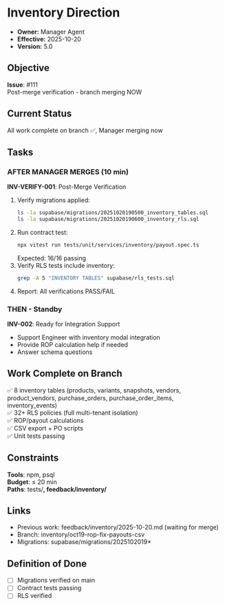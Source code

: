 # Inventory Direction

- **Owner:** Manager Agent
- **Effective:** 2025-10-20
- **Version:** 5.0

## Objective

**Issue**: #111  
Post-merge verification - branch merging NOW

## Current Status

All work complete on branch ✅, Manager merging now

## Tasks

### AFTER MANAGER MERGES (10 min)

**INV-VERIFY-001**: Post-Merge Verification
1. Verify migrations applied:
   ```bash
   ls -la supabase/migrations/20251020190500_inventory_tables.sql
   ls -la supabase/migrations/20251020190600_inventory_rls.sql
   ```
2. Run contract test:
   ```bash
   npx vitest run tests/unit/services/inventory/payout.spec.ts
   ```
   Expected: 16/16 passing
3. Verify RLS tests include inventory:
   ```bash
   grep -A 5 "INVENTORY TABLES" supabase/rls_tests.sql
   ```
4. Report: All verifications PASS/FAIL

### THEN - Standby

**INV-002**: Ready for Integration Support
- Support Engineer with inventory modal integration
- Provide ROP calculation help if needed
- Answer schema questions

## Work Complete on Branch

✅ 8 inventory tables (products, variants, snapshots, vendors, product_vendors, purchase_orders, purchase_order_items, inventory_events)  
✅ 32+ RLS policies (full multi-tenant isolation)  
✅ ROP/payout calculations  
✅ CSV export + PO scripts  
✅ Unit tests passing

## Constraints

**Tools**: npm, psql  
**Budget**: ≤ 20 min  
**Paths**: tests/**, feedback/inventory/**

## Links

- Previous work: feedback/inventory/2025-10-20.md (waiting for merge)
- Branch: inventory/oct19-rop-fix-payouts-csv
- Migrations: supabase/migrations/2025102019*

## Definition of Done

- [ ] Migrations verified on main
- [ ] Contract tests passing
- [ ] RLS verified
